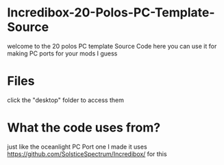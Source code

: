 # Incredibox-20-Polos-PC-Template-Source
welcome to the 20 polos PC template Source Code here you can use it for making PC ports for your mods I guess


# Files
click the "desktop" folder to access them


# What the code uses from?
just like the oceanlight PC Port one I made it uses https://github.com/SolsticeSpectrum/Incredibox/ for this
